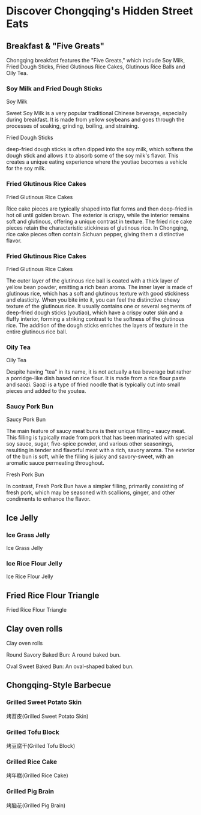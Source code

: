 # Discover Chongqing's Hidden Street Eats

## Breakfast & "Five Greats"

Chongqing breakfast features the "Five Greats," which include Soy Milk, Fried Dough Sticks, Fried Glutinous Rice Cakes, Glutinous Rice Balls and Oily Tea.

### Soy Milk and Fried Dough Sticks

<Chinese word="豆浆">
<template #pinyin>dòu jiāng</template>
Soy Milk
</Chinese>

Sweet Soy Milk is a very popular traditional Chinese beverage, especially during breakfast. It is made from yellow soybeans and goes through the processes of soaking, grinding, boiling, and straining.

<Chinese word="油条">
<template #pinyin>yóu tiáo</template>
Fried Dough Sticks
</Chinese>

deep-fried dough sticks is often dipped into the soy milk, which softens the dough stick and allows it to absorb some of the soy milk's flavor. This creates a unique eating experience where the youtiao becomes a vehicle for the soy milk.

### Fried Glutinous Rice Cakes

<Chinese word="糍粑块">
<template #pinyin>cí bā kuài</template>
Fried Glutinous Rice Cakes
</Chinese>

Rice cake pieces are typically shaped into flat forms and then deep-fried in hot oil until golden brown. The exterior is crispy, while the interior remains soft and glutinous, offering a unique contrast in texture. The fried rice cake pieces retain the characteristic stickiness of glutinous rice. In Chongqing, rice cake pieces often contain Sichuan pepper, giving them a distinctive flavor.

### Fried Glutinous Rice Cakes

<Chinese word="糯米团">
<template #pinyin>nuò mǐ tuán</template>
Fried Glutinous Rice Cakes
</Chinese>

The outer layer of the glutinous rice ball is coated with a thick layer of yellow bean powder, emitting a rich bean aroma. The inner layer is made of glutinous rice, which has a soft and glutinous texture with good stickiness and elasticity. When you bite into it, you can feel the distinctive chewy texture of the glutinous rice. It usually contains one or several segments of deep-fried dough sticks (youtiao), which have a crispy outer skin and a fluffy interior, forming a striking contrast to the softness of the glutinous rice. The addition of the dough sticks enriches the layers of texture in the entire glutinous rice ball.

### Oily Tea

<Chinese word="油茶">
<template #pinyin>yóu chá</template>
Oily Tea
</Chinese>

Despite having "tea" in its name, it is not actually a tea beverage but rather a porridge-like dish based on rice flour. It is made from a rice flour paste and saozi. Saozi is a type of fried noodle that is typically cut into small pieces and added to the youtea.

### Saucy Pork Bun

<Chinese word="酱肉包子">
<template #pinyin>jiàng ròu bāo zǐ</template>
Saucy Pork Bun
</Chinese>

The main feature of saucy meat buns is their unique filling – saucy meat. This filling is typically made from pork that has been marinated with special soy sauce, sugar, five-spice powder, and various other seasonings, resulting in tender and flavorful meat with a rich, savory aroma. The exterior of the bun is soft, while the filling is juicy and savory-sweet, with an aromatic sauce permeating throughout.

<Chinese word="鲜肉包子">
<template #pinyin>xiān ròu bāo zi</template>
Fresh Pork Bun
</Chinese>

In contrast, Fresh Pork Bun have a simpler filling, primarily consisting of fresh pork, which may be seasoned with scallions, ginger, and other condiments to enhance the flavor.

## Ice Jelly

### Ice Grass Jelly

<Chinese word="冰粉">
<template #pinyin>bīng fěn</template>
Ice Grass Jelly
</Chinese>

### Ice Rice Flour Jelly

<Chinese word="凉虾">
<template #pinyin>liáng xiā</template>
Ice Rice Flour Jelly
</Chinese>

## Fried Rice Flour Triangle

<Chinese word="三角粑">
<template #pinyin>sān jiǎo bā</template>
Fried Rice Flour Triangle
</Chinese>

<YouTube link="https://youtu.be/SXRvH0SRKlk?si=_QBQVI7tig3BBS6n&t=623">
<template #cover><img src="../../assets/youtube/insane-street-food-in-chongqing.jpg" /></template>
<template #title>INSANE Street Food in Chongqing, CHINA (2024)</template>
<template #author>KSquared</template>
<template #description>The snacks at the night market in downtown Chongqing are beyond description—so delicious and tempting that it's 'too dangerous' to stop eating.</template>
</YouTube>

## Clay oven rolls

<Chinese word="烧饼">
<template #pinyin>shāo bǐng</template>
Clay oven rolls
</Chinese>

Round Savory Baked Bun: A round baked bun. 

Oval Sweet Baked Bun: An oval-shaped baked bun.

## Chongqing-Style Barbecue

### Grilled Sweet Potato Skin

<Speech as="烤芍皮">烤苕皮</Speech>(Grilled Sweet Potato Skin)

<YouTube link="https://youtu.be/j22aObnfhG4?si=xO7KrOkcmKT3NJp2&t=860">
<template #cover><img src="../../assets/youtube/everything-i-ate-in-chongqing.jpg" /></template>
<template #title>Everything I ate in Chongqing, China (ULTIMATE STREET FOOD TOUR)</template>
<template #author>JetLag Warriors</template>
<template #description>Chongqing street food has completely captivated me. Once you get used to the spiciness, it becomes incredibly tasty; but at first, it can be quite a tingling surprise. I would give it a five-star rating.</template>
</YouTube>

### Grilled Tofu Block

<Speech>烤豆腐干</Speech>(Grilled Tofu Block)

### Grilled Rice Cake

<Speech>烤年糕</Speech>(Grilled Rice Cake)

### Grilled Pig Brain

<Speech>烤脑花</Speech>(Grilled Pig Brain)
